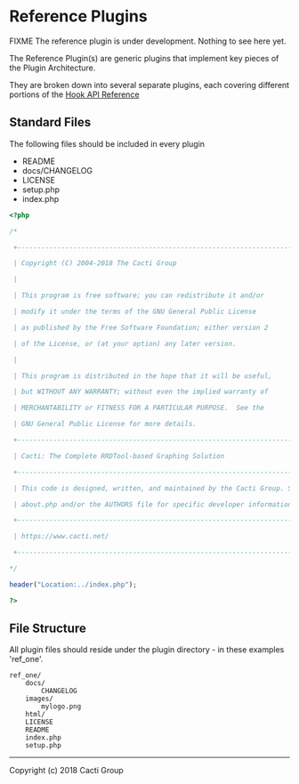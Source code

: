 # Reference Plugins

FIXME The reference plugin is under development.  Nothing to see here yet.

The Reference Plugin(s) are generic plugins that implement key pieces of the
Plugin Architecture.

They are broken down into several separate plugins, each covering different
portions of the [Hook API Reference](Plugin-Hook-API-Ref.md)

## Standard Files

The following files should be included in every plugin

* README
* docs/CHANGELOG
* LICENSE
* setup.php
* index.php

```php
<?php

/*

 +-------------------------------------------------------------------------+

 | Copyright (C) 2004-2018 The Cacti Group                                 |

 |                                                                         |

 | This program is free software; you can redistribute it and/or           |

 | modify it under the terms of the GNU General Public License             |

 | as published by the Free Software Foundation; either version 2          |

 | of the License, or (at your option) any later version.                  |

 |                                                                         |

 | This program is distributed in the hope that it will be useful,         |

 | but WITHOUT ANY WARRANTY; without even the implied warranty of          |

 | MERCHANTABILITY or FITNESS FOR A PARTICULAR PURPOSE.  See the           |

 | GNU General Public License for more details.                            |

 +-------------------------------------------------------------------------+

 | Cacti: The Complete RRDTool-based Graphing Solution                     |

 +-------------------------------------------------------------------------+

 | This code is designed, written, and maintained by the Cacti Group. See  |

 | about.php and/or the AUTHORS file for specific developer information.   |

 +-------------------------------------------------------------------------+

 | https://www.cacti.net/                                                   |

 +-------------------------------------------------------------------------+

*/

header("Location:../index.php");

?>
```

## File Structure

All plugin files should reside under the plugin directory - in these examples 'ref_one'.

```console
ref_one/
    docs/
        CHANGELOG
    images/
        mylogo.png
    html/
    LICENSE
    README
    index.php
    setup.php
```

---
Copyright (c) 2018 Cacti Group
